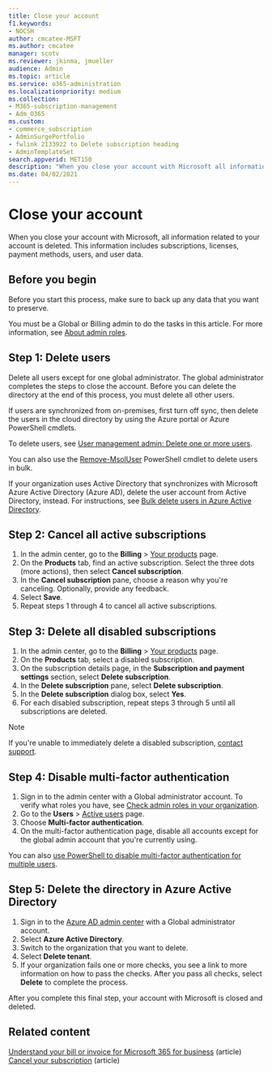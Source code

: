 ```yaml
---
title: Close your account
f1.keywords:
- NOCSH
author: cmcatee-MSFT
ms.author: cmcatee
manager: scotv
ms.reviewer: jkinma, jmueller
audience: Admin
ms.topic: article
ms.service: o365-administration
ms.localizationpriority: medium
ms.collection:
- M365-subscription-management
- Adm_O365
ms.custom: 
- commerce_subscription
- AdminSurgePortfolio
- fwlink 2133922 to Delete subscription heading
- AdminTemplateSet
search.appverid: MET150
description: "When you close your account with Microsoft all information related to your account is deleted including licenses, users, and user data."
ms.date: 04/02/2021
---
```


# Close your account

When you close your account with Microsoft, all information related to your account is deleted. This information includes subscriptions, licenses, payment methods, users, and user data.

## Before you begin

Before you start this process, make sure to back up any data that you want to preserve.

You must be a Global or Billing admin to do the tasks in this article. For more information, see [About admin roles](../admin/add-users/about-admin-roles.md).

## Step 1: Delete users

Delete all users except for one global administrator. The global administrator completes the steps to close the account. Before you can delete the directory at the end of this process, you must delete all other users.

If users are synchronized from on-premises, first turn off sync, then delete the users in the cloud directory by using the Azure portal or Azure PowerShell cmdlets.

To delete users, see [User management admin: Delete one or more users](../admin/add-users/delete-a-user.md#user-management-admin-delete-one-or-more-users-from-office-365).

You can also use the [Remove-MsolUser](/powershell/module/msonline/remove-msoluser) PowerShell cmdlet to delete users in bulk.

If your organization uses Active Directory that synchronizes with Microsoft Azure Active Directory (Azure AD), delete the user account from Active Directory, instead. For instructions, see [Bulk delete users in Azure Active Directory](/azure/active-directory/users-groups-roles/users-bulk-delete).

## Step 2: Cancel all active subscriptions

1. In the admin center, go to the **Billing** > <a href="https://go.microsoft.com/fwlink/p/?linkid=842054" target="_blank">Your products</a> page.
2. On the **Products** tab, find an active subscription. Select the three dots (more actions), then select **Cancel subscription**.
3. In the **Cancel subscription** pane, choose a reason why you're canceling. Optionally, provide any feedback.
4. Select **Save**.
5. Repeat steps 1 through 4 to cancel all active subscriptions.

## Step 3: Delete all disabled subscriptions

1. In the admin center, go to the **Billing** > <a href="https://go.microsoft.com/fwlink/p/?linkid=842054" target="_blank">Your products</a> page.
2. On the **Products** tab, select a disabled subscription.
3. On the subscription details page, in the **Subscription and payment settings** section, select **Delete subscription**.
4. In the **Delete subscription** pane, select **Delete subscription**.
5. In the **Delete subscription** dialog box, select **Yes**.
6. For each disabled subscription, repeat steps 3 through 5 until all subscriptions are deleted.

> [!NOTE]
> If you're unable to immediately delete a disabled subscription, [contact support](../admin/get-help-support.md).

## Step 4: Disable multi-factor authentication

1. Sign in to the admin center with a Global administrator account. To verify what roles you have, see [Check admin roles in your organization](../admin/add-users/assign-admin-roles.md#check-admin-roles-in-your-organization).
2. Go to the **Users** > <a href="https://go.microsoft.com/fwlink/p/?linkid=834822" target="_blank">Active users</a> page.
3. Choose **Multi-factor authentication**.
4. On the multi-factor authentication page, disable all accounts except for the global admin account that you're currently using.

You can also [use PowerShell to disable multi-factor authentication for multiple users](/azure/active-directory/authentication/howto-mfa-userstates#change-state-using-powershell).


## Step 5: Delete the directory in Azure Active Directory

1. Sign in to the <a href="https://aad.portal.azure.com/" target="_blank">Azure AD admin center</a> with a Global administrator account.
2. Select **Azure Active Directory**.
3. Switch to the organization that you want to delete.
4. Select **Delete tenant**.
5. If your organization fails one or more checks, you see a link to more information on how to pass the checks. After you pass all checks, select **Delete** to complete the process.

After you complete this final step, your account with Microsoft is closed and deleted.

## Related content 

[Understand your bill or invoice for Microsoft 365 for business](./billing-and-payments/understand-your-invoice2.md) (article)\
[Cancel your subscription](./subscriptions/cancel-your-subscription.md) (article)


